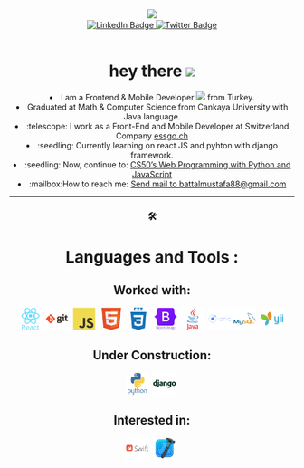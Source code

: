 
<div id="header" align="center">
  <img src="https://media4.giphy.com/media/vhVqGkxDYxAaRbOWVp/giphy.gif" width="100"/>



<div id="badges">
  <a href="https://www.linkedin.com/in/mustafa-battal-aa2770232/">
    <img src="https://img.shields.io/badge/LinkedIn-blue?style=for-the-badge&logo=linkedin&logoColor=white" alt="LinkedIn Badge"/>
  </a>
 
  <a href="https://twitter.com/masteroforion88">
    <img src="https://img.shields.io/badge/Twitter-blue?style=for-the-badge&logo=twitter&logoColor=white" alt="Twitter Badge"/>
  </a>
</div>
  <img src="https://komarev.com/ghpvc/?username=battalmustafa&style=flat-square&color=blue" alt=""/>
<h1>
  hey there
  <img src="https://media.giphy.com/media/hvRJCLFzcasrR4ia7z/giphy.gif" width="30px"/>
</h1>
 
  <li>  I am a Frontend & Mobile Developer <img src="https://media.giphy.com/media/WUlplcMpOCEmTGBtBW/giphy.gif" width="30"> from Turkey.
</li>
  <li>Graduated at Math & Computer Science from Cankaya University with Java language.</li>
  <li>:telescope: I work as a Front-End and Mobile Developer at Switzerland Company <a href="http://essgofood.com">essgo.ch</a></li>
  <li>:seedling: Currently learning on react JS and pyhton with django framework.</li>
  <li>:seedling: Now, continue to: <a href="https://cs50.harvard.edu/web/2020/">CS50’s Web Programming with Python and JavaScript</a></li>
   <li>:mailbox:How to reach me: <a href="mailto:battalmustafa88@gmail.com">Send mail to battalmustafa88@gmail.com</a></li>

 ---

  ### :hammer_and_wrench: <h1>Languages and Tools :</h1>
  <div>
    <h2>Worked with:</h2>
    <img src="https://github.com/devicons/devicon/blob/master/icons/react/react-original-wordmark.svg" title="React" alt="React" width="40" height="40"/>&nbsp;
  <img src="https://github.com/devicons/devicon/blob/master/icons/git/git-original-wordmark.svg" title="Git" alt="Git" width="40" height="40"/>&nbsp;
      <img src="https://github.com/devicons/devicon/blob/master/icons/javascript/javascript-original.svg" title="JavaScript" alt="JavaScript" width="40" height="40"/>&nbsp;
      <img src="https://github.com/devicons/devicon/blob/master/icons/html5/html5-original.svg" title="HTML5" alt="HTML" width="40" height="40"/>&nbsp;
      <img src="https://github.com/devicons/devicon/blob/master/icons/css3/css3-plain-wordmark.svg"  title="CSS3" alt="CSS" width="40" height="40"/>&nbsp;
      <img src="https://github.com/devicons/devicon/blob/master/icons/bootstrap/bootstrap-original-wordmark.svg"  title="Bootstrap" alt="Bootstrap" width="40" height="40"/>&nbsp;
      <img src="https://github.com/devicons/devicon/blob/master/icons/java/java-original-wordmark.svg" title="Java" alt="Java" width="40" height="40"/>&nbsp;
      <img src="https://github.com/devicons/devicon/blob/master/icons/ionic/ionic-original-wordmark.svg" title="ionic" alt="ionic" width="40" height="40"/>
      <img src="https://github.com/devicons/devicon/blob/master/icons/mysql/mysql-original-wordmark.svg" title="MySQL"  alt="MySQL" width="40" height="40"/>&nbsp;
      <img src="https://github.com/devicons/devicon/blob/master/icons/yii/yii-original-wordmark.svg" title="Yii" alt="Yii" width="40" height="40"/>&nbsp;

  </div>
    <div>
      <h2>Under Construction:</h2>
  <img src="https://github.com/devicons/devicon/blob/master/icons/python/python-original-wordmark.svg" title="Python" alt="Python" width="40" height="40"/>&nbsp;
  <img src="https://github.com/devicons/devicon/blob/master/icons/django/django-plain-wordmark.svg"  title="django" alt="django" width="40" height="40"/>&nbsp;
  
  </div>
  <div>
    <h2>Interested in:</h2>
  <img src="https://github.com/devicons/devicon/blob/master/icons/swift/swift-original-wordmark.svg" title="Swift" alt="Swift" width="40" height="40"/>&nbsp;
    <img src="https://github.com/devicons/devicon/blob/master/icons/xcode/xcode-original.svg" title="Xcode" alt="Xcode" width="40" height="40"/>&nbsp;

  </div>
  
    
  
</div>
  </div>


<!---

battalmustafa/battalmustafa is a ✨ special ✨ repository because its `README.md` (this file) appears on your GitHub profile.
You can click the Preview link to take a look at your changes.
--->
